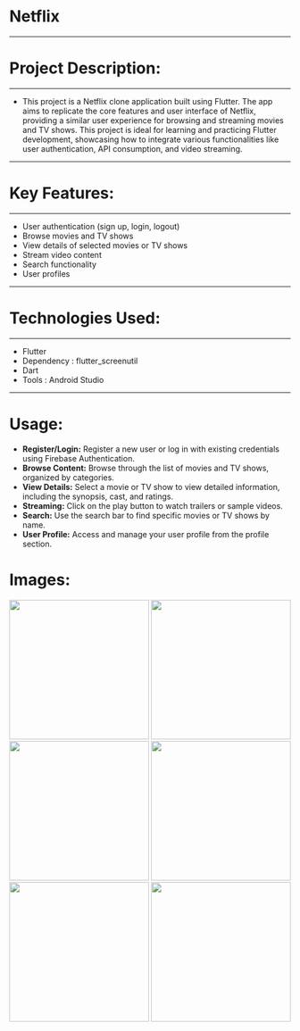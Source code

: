 # Netflix
<hr>

# Project Description:
<hr>


* This project is a Netflix clone application built using Flutter. The app aims to replicate the core features and user interface of Netflix, providing a similar user experience for browsing and streaming movies and TV shows. This project is ideal for learning and practicing Flutter development, showcasing how to integrate various functionalities like user authentication, API consumption, and video streaming.
<hr>

# Key Features:
<hr>

* User authentication (sign up, login, logout)
* Browse movies and TV shows
* View details of selected movies or TV shows
* Stream video content
* Search functionality
* User profiles
<hr>

# Technologies Used:
<hr>

* Flutter
* Dependency : flutter_screenutil
* Dart
* Tools : Android Studio
<hr>

# Usage:

* **Register/Login:** Register a new user or log in with existing credentials using Firebase Authentication.
* **Browse Content:** Browse through the list of movies and TV shows, organized by categories.
* **View Details:** Select a movie or TV show to view detailed information, including the synopsis, cast, and ratings.
* **Streaming:** Click on the play button to watch trailers or sample videos.
* **Search:** Use the search bar to find specific movies or TV shows by name.
* **User Profile:** Access and manage your user profile from the profile section.

# Images:
<img src="https://github.com/user-attachments/assets/16083985-b1af-4595-8ab8-fee13aa7c3e7" width=250px>
<img src="https://github.com/user-attachments/assets/f8cac9bd-2f0e-4533-a316-1418e4e35beb" width=250px>
<img src="https://github.com/user-attachments/assets/9e28a3df-b01d-4e39-8496-97997baf157a" width=250px>
<img src="https://github.com/user-attachments/assets/f446ff88-a988-4927-a275-e144b9d1337e" width=250px>
<img src="https://github.com/user-attachments/assets/c206f6df-41bf-435e-9732-972c74a38476" width=250px>
<img src="https://github.com/user-attachments/assets/1efe8f54-188b-4885-90c8-d58d22489023" width=250px>
